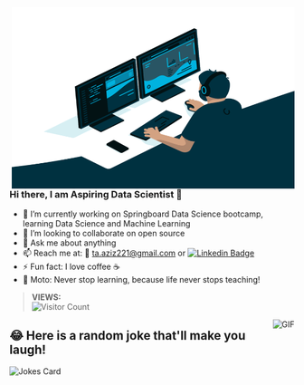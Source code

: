 <img align="right" alt="GIF" src="https://github.com/ttariqaziz/ttariqaziz/blob/main/code.gif?raw=true" width="500" height="320" />


### Hi there, I am Aspiring Data Scientist 👋 



- 🔭 I’m currently working on Springboard Data Science bootcamp, learning Data Science and Machine Learning
- 👯 I’m looking to collaborate on open source
- 💬 Ask me about anything
- 📫 Reach me at: 📧 ta.aziz221@gmail.com or [![Linkedin Badge](https://img.shields.io/badge/-tariq-blue?style=flat&logo=Linkedin&logoColor=white&link=https://www.linkedin.com/in/mtariqaziz/)](https://www.linkedin.com/in/mtariqaziz/)
- ⚡ Fun fact: I love coffee ☕
- 🍹 Moto: Never stop learning, because life never stops teaching!


>**VIEWS:**          
![Visitor Count](https://profile-counter.glitch.me/{ttariqaziz}/count.svg)

<img align="right" alt="GIF" src = "https://github-readme-stats.vercel.app/api/top-langs/?username=ttariqaziz&theme=blue-green" />

## 😂 Here is a random joke that'll make you laugh!
![Jokes Card](https://readme-jokes.vercel.app/api)
                      
